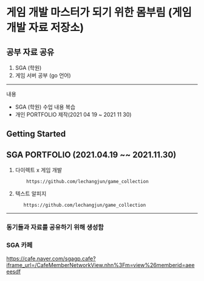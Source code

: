 게임 개발 마스터가 되기 위한 몸부림 (게임 개발 자료 저장소)
==================================================

## 공부 자료 공유 
1. SGA (학원)   
2. 게임 서버 공부 (go 언어)  

-----------
내용
* SGA (학원) 수업 내용 복습
* 개인 PORTFOLIO 제작(2021 04 19 ~ 2021 11 30)

Getting Started
---------------

## SGA  PORTFOLIO (2021.04.19 ~~ 2021.11.30)

1. 다이렉트 x 게임 개발
   
           https://github.com/lechangjun/game_collection

            
2.  텍스트 알피지

           https://github.com/lechangjun/game_collection



---------------------

### 동기들과 자료를 공유하기 위해 생성함 

### SGA 카페
https://cafe.naver.com/sgagp.cafe?iframe_url=/CafeMemberNetworkView.nhn%3Fm=view%26memberid=aeeeesdf
